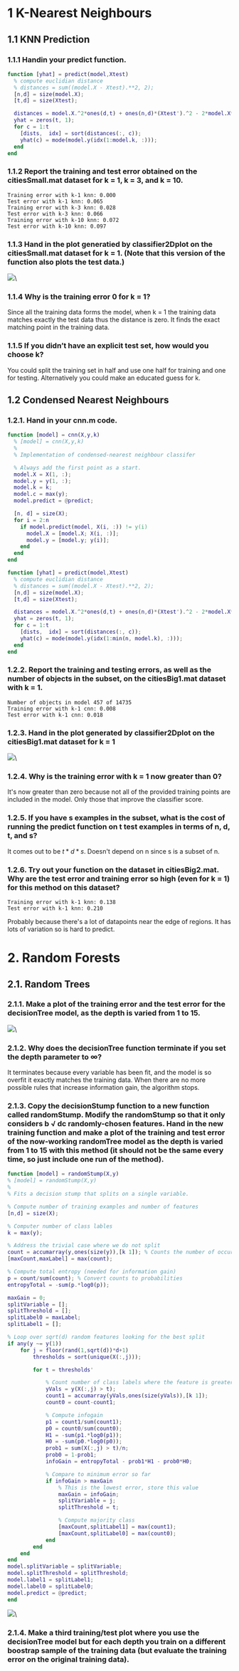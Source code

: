 # 1 K-Nearest Neighbours
## 1.1 KNN Prediction

### 1.1.1 Handin your predict function.

```matlab
function [yhat] = predict(model,Xtest)
  % compute euclidian distance
  % distances = sum((model.X - Xtest).**2, 2);
  [n,d] = size(model.X);
  [t,d] = size(Xtest);

  distances = model.X.^2*ones(d,t) + ones(n,d)*(Xtest').^2 - 2*model.X*Xtest';
  yhat = zeros(t, 1);
  for c = 1:t
    [dists,  idx] = sort(distances(:, c));
    yhat(c) = mode(model.y(idx(1:model.k, :)));
  end
end
```

### 1.1.2 Report the training and test error obtained on the citiesSmall.mat dataset for k = 1, k = 3, and k = 10.

```
Training error with k-1 knn: 0.000
Test error with k-1 knn: 0.065
Training error with k-3 knn: 0.028
Test error with k-3 knn: 0.066
Training error with k-10 knn: 0.072
Test error with k-10 knn: 0.097
```

### 1.1.3 Hand in the plot generatied by classifier2Dplot on the citiesSmall.mat dataset for k = 1. (Note that this version of the function also plots the test data.)

![](./1.1.3.png)\

### 1.1.4 Why is the training error 0 for k = 1?

Since all the training data forms the model, when k = 1 the training data
matches exactly the test data thus the distance is zero. It finds the exact
matching point in the training data.

### 1.1.5 If you didn’t have an explicit test set, how would you choose k?

You could split the training set in half and use one half for training and one
for testing. Alternatively you could make an educated guess for k.

## 1.2 Condensed Nearest Neighbours

### 1.2.1. Hand in your cnn.m code.

```matlab
function [model] = cnn(X,y,k)
  % [model] = cnn(X,y,k)
  %
  % Implementation of condensed-nearest neighbour classifer

  % Always add the first point as a start.
  model.X = X(1, :);
  model.y = y(1, :);
  model.k = k;
  model.c = max(y);
  model.predict = @predict;

  [n, d] = size(X);
  for i = 2:n
    if model.predict(model, X(i, :)) != y(i)
      model.X = [model.X; X(i, :)];
      model.y = [model.y; y(i)];
    end
  end
end

function [yhat] = predict(model,Xtest)
  % compute euclidian distance
  % distances = sum((model.X - Xtest).**2, 2);
  [n,d] = size(model.X);
  [t,d] = size(Xtest);

  distances = model.X.^2*ones(d,t) + ones(n,d)*(Xtest').^2 - 2*model.X*Xtest';
  yhat = zeros(t, 1);
  for c = 1:t
    [dists,  idx] = sort(distances(:, c));
    yhat(c) = mode(model.y(idx(1:min(n, model.k), :)));
  end
end
```

### 1.2.2. Report the training and testing errors, as well as the number of objects in the subset, on the citiesBig1.mat dataset with k = 1.

```
Number of objects in model 457 of 14735
Training error with k-1 cnn: 0.008
Test error with k-1 cnn: 0.018
```

### 1.2.3. Hand in the plot generated by classifier2Dplot on the citiesBig1.mat dataset for k = 1

![](./1.2.3.png)\

### 1.2.4. Why is the training error with k = 1 now greater than 0?

It's now greater than zero because not all of the provided training points are
included in the model. Only those that improve the classifier score.

### 1.2.5. If you have s examples in the subset, what is the cost of running the predict function on t test examples in terms of n, d, t, and s?

It comes out to be $t * d * s$. Doesn't depend on n since s is a subset of n.

### 1.2.6. Try out your function on the dataset in citiesBig2.mat. Why are the test error and training error so high (even for k = 1) for this method on this dataset?

```
Training error with k-1 knn: 0.138
Test error with k-1 knn: 0.210
```

Probably because there's a lot of datapoints near the edge of regions. It has
lots of variation so is hard to predict.

# 2. Random Forests

## 2.1. Random Trees

### 2.1.1. Make a plot of the training error and the test error for the decisionTree model, as the depth is varied from 1 to 15.

![](./2.1.1.png)\

### 2.1.2. Why does the decisionTree function terminate if you set the depth parameter to ∞?

It terminates because every variable has been fit, and the model is so overfit
it exactly matches the training data. When there are no more possible rules that
increase information gain, the algorithm stops.

### 2.1.3. Copy the decisionStump function to a new function called randomStump. Modify the randomStump so that it only considers b √ dc randomly-chosen features. Hand in the new training function and make a plot of the training and test error of the now-working randomTree model as the depth is varied from 1 to 15 with this method (it should not be the same every time, so just include one run of the method).

```matlab
function [model] = randomStump(X,y)
% [model] = randomStump(X,y)
%
% Fits a decision stump that splits on a single variable.

% Compute number of training examples and number of features
[n,d] = size(X);

% Computer number of class lables
k = max(y);

% Address the trivial case where we do not split
count = accumarray(y,ones(size(y)),[k 1]); % Counts the number of occurrences of each class
[maxCount,maxLabel] = max(count);

% Compute total entropy (needed for information gain)
p = count/sum(count); % Convert counts to probabilities
entropyTotal = -sum(p.*log0(p));

maxGain = 0;
splitVariable = [];
splitThreshold = [];
splitLabel0 = maxLabel;
splitLabel1 = [];

% Loop over sqrt(d) random features looking for the best split
if any(y ~= y(1))
    for j = floor(rand(1,sqrt(d))*d+1)
        thresholds = sort(unique(X(:,j)));

        for t = thresholds'

            % Count number of class labels where the feature is greater than threshold
            yVals = y(X(:,j) > t);
            count1 = accumarray(yVals,ones(size(yVals)),[k 1]);
            count0 = count-count1;

            % Compute infogain
            p1 = count1/sum(count1);
            p0 = count0/sum(count0);
            H1 = -sum(p1.*log0(p1));
            H0 = -sum(p0.*log0(p0));
            prob1 = sum(X(:,j) > t)/n;
            prob0 = 1-prob1;
            infoGain = entropyTotal - prob1*H1 - prob0*H0;

            % Compare to minimum error so far
            if infoGain > maxGain
                % This is the lowest error, store this value
                maxGain = infoGain;
                splitVariable = j;
                splitThreshold = t;

                % Compute majority class
                [maxCount,splitLabel1] = max(count1);
                [maxCount,splitLabel0] = max(count0);
            end
        end
    end
end
model.splitVariable = splitVariable;
model.splitThreshold = splitThreshold;
model.label1 = splitLabel1;
model.label0 = splitLabel0;
model.predict = @predict;
end
```

![](./2.1.3.png)\

### 2.1.4. Make a third training/test plot where you use the decisionTree model but for each depth you train on a different boostrap sample of the training data (but evaluate the training error on the original training data).


